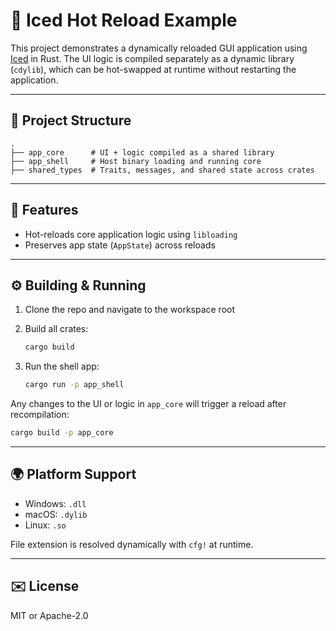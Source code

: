 # 🧊 Iced Hot Reload Example

This project demonstrates a dynamically reloaded GUI application using [Iced](https://github.com/iced-rs/iced) in Rust. The UI logic is compiled separately as a dynamic library (`cdylib`), which can be hot-swapped at runtime without restarting the application.

---

## 📂 Project Structure

```text
.
├── app_core      # UI + logic compiled as a shared library
├── app_shell     # Host binary loading and running core
├── shared_types  # Traits, messages, and shared state across crates
```

---

## 🚀 Features

* Hot-reloads core application logic using `libloading`
* Preserves app state (`AppState`) across reloads

---

## ⚙️ Building & Running

1. Clone the repo and navigate to the workspace root
2. Build all crates:

   ```bash
   cargo build
   ```
3. Run the shell app:

   ```bash
   cargo run -p app_shell
   ```

Any changes to the UI or logic in `app_core` will trigger a reload after recompilation:
   ```bash
   cargo build -p app_core
   ```

---

## 🌍 Platform Support

* Windows: `.dll`
* macOS: `.dylib`
* Linux: `.so`

File extension is resolved dynamically with `cfg!` at runtime.

---

## ✉️ License

MIT or Apache-2.0
